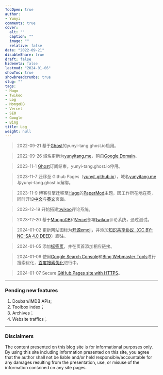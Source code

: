 ```yaml
---
TocOpen: true
author:
- Yunyi
comments: true
cover:
  alt: ""
  caption: ""
  image: ""
  relative: false
date: "2022-09-21"
disableShare: true
draft: false
hidemeta: false
lastmod: "2024-01-06"
showToc: true
showbreadcrumbs: true
slug: ""
tags:
- Hugo
- Twikoo
- Log
- MongoDB
- Vercel
- SEO
- Google
- Bing
title: Log
weight: null
---
```


> 2022-09-21 基于[Ghost](https://ghost.org/)的yunyi-tang.ghost.io启用。

> 2022-09-26 域名更新为[yunyitang.me](https://www.yunyitang.me/)，购自[Google Domain](https://domains.google.com/registrar)。

> 2023-11-1 [Ghost](https://ghost.org/)订阅结束，yunyi-tang.ghost.io停用。

> 2023-11-7 迁移至 Github Pages（[yunyit.github.io](https://github.com/yunyit/yunyit.github.io)），域名[yunyitang.me](https://www.yunyitang.me/)与yunyi-tang.ghost.io解绑。

> 2023-11-9 博客引擎迁移至[Hugo](https://github.com/gohugoio/hugo)的[PaperMod](https://github.com/adityatelange/hugo-PaperMod)主题，因工作所在地在英，同时开设[中文](https://www.yunyitang.me/zh/)与[英文](https://www.yunyitang.me/en/)页面。

> 2023-12-19 开始搭建[twikoo](https://twikoo.js.org/en/intro.html)评论系统。

> 2023-12-20 基于[MongoDB](https://www.mongodb.com/cloud/atlas/register)和[Vercel](https://vercel.com/signup)部署[twikoo](https://twikoo.js.org/en/intro.html)评论系统，通过测试。

> 2024-01-02 更新网站图标为[开源emoji](https://iconduck.com/emojis/39003/orange-heart)，并添加[知识共享协议（CC BY-NC-SA 4.0 DEED](https://creativecommons.org/licenses/by-nc-sa/4.0/deed.zh-hans)）脚注。

> 2024-01-05 添加[标签页](https://www.sulvblog.cn/posts/blog/hugo_tag_cloud/)，并在页首添加相应链接。

> 2024-01-06 使用[Google Search Console](https://search.google.com/search-console)和[Bing Webmaster Tools](https://www.bing.com/webmasters)进行搜索优化，[百度搜索优化](https://ziyuan.baidu.com)进行中。

> 2024-01-07 Secure [GitHub Pages site with HTTPS](https://docs.github.com/en/pages/getting-started-with-github-pages/securing-your-github-pages-site-with-https)。

---


### Pending new features

1. Douban/IMDB APIs;
2. Toolbox index；
3. Archives；
4. Website traffics；

---

### Disclaimers
The content presented on this blog site is for informational purposes only.  By using this site including information presented on this site, you agree that the author shall not be liable and/or held responsible/accountable for any damages resulting from the presentation, use, or misuse of the information contained on any site pages.